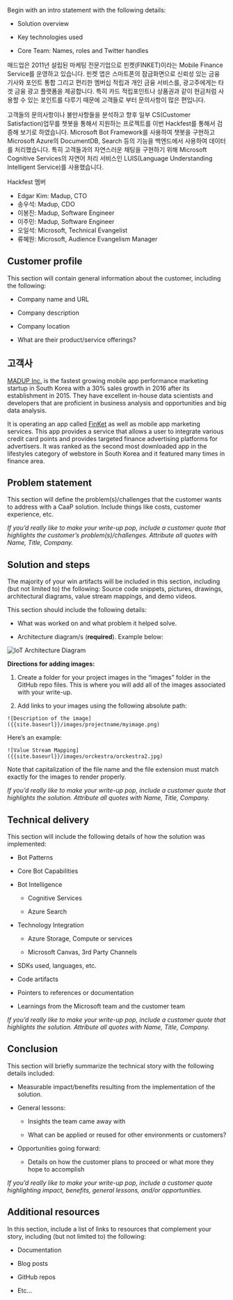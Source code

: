 Begin with an intro statement with the following details:

- Solution overview
 
- Key technologies used
 
- Core Team: Names, roles and Twitter handles 


매드업은 2011년 설립된 마케팅 전문기업으로 핀켓(FINKET)이라는 Mobile Finance Service를 운영하고 있습니다. 핀켓 앱은 스마트폰의 잠금화면으로 신뢰성 있는 금융 기사와 포인트 통합 그리고 편리한 멤버십 적립과 개인 금융 서비스를, 광고주에게는 타겟 금융 광고 플랫폼을 제공합니다. 특히 카드 적립포인트나 상품권과 같이 현금처럼 사용할 수 있는 포인트를 다루기 때문에 고객들로 부터 문의사항이 많은 편입니다. 

고객들의 문의사항이나 불만사항들을 분석하고 향후 일부 CS(Customer Satisfaction)업무를 챗봇을 통해서 지원하는 프로젝트를 이번 Hackfest를 통해서 검증해 보기로 하였습니다. Microsoft Bot Framework를 사용하여 챗봇을 구현하고 Microsoft Azure의 DocumentDB, Search 등의 기능을 백엔드에서 사용하여 데이터를 처리했습니다. 특히 고객들과의 자연스러운 채팅을 구현하기 위해 Microsoft Cognitive Services의 자연어 처리 서비스인 LUIS(Language Understanding Intelligent Service)를 사용했습니다. 


Hackfest 멤버
- Edgar Kim: Madup, CTO
- 송우석: Madup, CDO
- 이봉진: Madup, Software Engineer
- 이주민: Madup, Software Engineer
- 오일석: Microsoft, Technical Evangelist
- 류혜원: Microsoft, Audience Evangelism Manager



## Customer profile ##
This section will contain general information about the customer, including the following:

- Company name and URL

- Company description

- Company location

- What are their product/service offerings?


## 고객사 ## 

[MADUP Inc.](http://madup.com/) is the fastest growing mobile app performance marketing startup in South Korea with a 30% sales growth in 2016 after its establishment in 2015. They have excellent in-house data scientists and developers that are proficient in business analysis and opportunities and big data analysis.

It is operating an app called [FinKet](https://play.google.com/store/apps/details?id=com.madup.pocket) as well as mobile app marketing services. This app provides a service that allows a user to integrate various credit card points and provides targeted finance advertising platforms for advertisers. It was ranked as the second most downloaded app in the lifestyles category of webstore in South Korea and it featured many times in finance area.
 
## Problem statement ##


This section will define the problem(s)/challenges that the customer wants to address with a CaaP solution. Include things like costs, customer experience, etc.
 
*If you’d really like to make your write-up pop, include a customer quote that highlights the customer’s problem(s)/challenges. Attribute all quotes with Name, Title, Company.*


 
## Solution and steps ##


The majority of your win artifacts will be included in this section, including (but not limited to) the following: Source code snippets, pictures, drawings, architectural diagrams, value stream mappings, and demo videos.

This section should include the following details:

- What was worked on and what problem it helped solve.

- Architecture diagram/s (**required**). Example below:

 ![IoT Architecture Diagram](/images/templates/caaparchitecture.png)

**Directions for adding images:**

1. Create a folder for your project images in the “images” folder in the GitHub repo files. This is where you will add all of the images associated with your write-up.
 
2. Add links to your images using the following absolute path:

  `![Description of the image]({{site.baseurl}}/images/projectname/myimage.png)`
    
  Here’s an example: 

  `![Value Stream Mapping]({{site.baseurl}}/images/orckestra/orckestra2.jpg)`

 Note that capitalization of the file name and the file extension must match exactly for the images to render properly.

*If you’d really like to make your write-up pop, include a customer quote that highlights the solution. Attribute all quotes with Name, Title, Company.*


## Technical delivery ##
This section will include the following details of how the solution was implemented:

- Bot Patterns

- Core Bot Capabilities

- Bot Intelligence

	- Cognitive Services

	- Azure Search


- Technology Integration

	- Azure Storage, Compute or services

	- Microsoft Canvas, 3rd Party Channels

- SDKs used, languages, etc.

- Code artifacts

- Pointers to references or documentation

- Learnings from the Microsoft team and the customer team

*If you’d really like to make your write-up pop, include a customer quote that highlights the solution. Attribute all quotes with Name, Title, Company.*


 
## Conclusion ##

This section will briefly summarize the technical story with the following details included:

- Measurable impact/benefits resulting from the implementation of the solution.

- General lessons:

  - Insights the team came away with

  - What can be applied or reused for other environments or customers?

- Opportunities going forward:

  - Details on how the customer plans to proceed or what more they hope to accomplish

*If you’d really like to make your write-up pop, include a customer quote highlighting impact, benefits, general lessons, and/or opportunities.*


## Additional resources ##
In this section, include a list of links to resources that complement your story, including (but not limited to) the following:

- Documentation

- Blog posts

- GitHub repos

- Etc…
